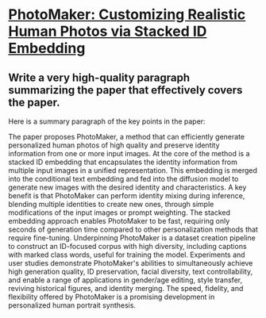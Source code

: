 # [PhotoMaker: Customizing Realistic Human Photos via Stacked ID Embedding](https://arxiv.org/abs/2312.04461)

## Write a very high-quality paragraph summarizing the paper that effectively covers the paper.

 Here is a summary paragraph of the key points in the paper:

The paper proposes PhotoMaker, a method that can efficiently generate personalized human photos of high quality and preserve identity information from one or more input images. At the core of the method is a stacked ID embedding that encapsulates the identity information from multiple input images in a unified representation. This embedding is merged into the conditional text embedding and fed into the diffusion model to generate new images with the desired identity and characteristics. A key benefit is that PhotoMaker can perform identity mixing during inference, blending multiple identities to create new ones, through simple modifications of the input images or prompt weighting. The stacked embedding approach enables PhotoMaker to be fast, requiring only seconds of generation time compared to other personalization methods that require fine-tuning. Underpinning PhotoMaker is a dataset creation pipeline to construct an ID-focused corpus with high diversity, including captions with marked class words, useful for training the model. Experiments and user studies demonstrate PhotoMaker's abilities to simultaneously achieve high generation quality, ID preservation, facial diversity, text controllability, and enable a range of applications in gender/age editing, style transfer, reviving historical figures, and identity merging. The speed, fidelity, and flexibility offered by PhotoMaker is a promising development in personalized human portrait synthesis.
